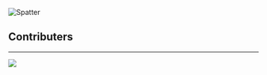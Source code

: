 ![Spatter](https://i.imgur.com/1EtX83B.png)








## Contributers
---

<a href="https://github.com/KTT24/Spatter/graphs/contributors">
  <img src="https://contrib.rocks/image?repo=KTT24/Spatter" />
</a>

